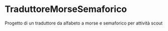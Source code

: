 # TraduttoreMorseSemaforico
Progetto di un traduttore da alfabeto a morse e semaforico per attività scout
